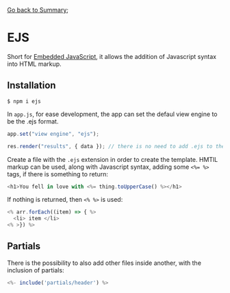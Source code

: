 [Go back to Summary](./../README.md);

# EJS

Short for [Embedded JavaScript](https://ejs.co/), it allows the addition of Javascript syntax into HTML markup.

## Installation

```
$ npm i ejs
```

In `app.js`, for ease development, the app can set the defaul view engine to be the .ejs format.

```javascript
app.set("view engine", "ejs");

res.render("results", { data }); // there is no need to add .ejs to the "results" string
```

Create a file with the `.ejs` extension in order to create the template. HMTlL markup can be used, along with Javascript syntax, adding some `<%= %>` tags, if there is something to return:

```javascript
<h1>You fell in love with <%= thing.toUpperCase() %></h1>
```

If nothing is returned, then `<% %>` is used:

```javascript
<% arr.forEach((item) => { %>
  <li> item </li>
<% >}) %>
```

## Partials

There is the possibility to also add other files inside another, with the inclusion of partials:

```javascript
<%- include('partials/header') %>
```
